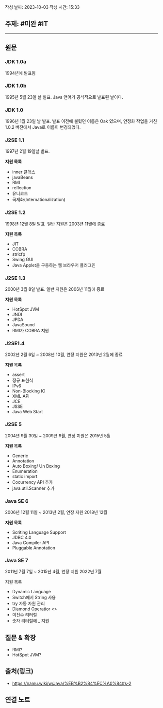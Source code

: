 작성 날짜: 2023-10-03
작성 시간: 15:33

## 주제: #미완 #IT 

----
## 원문
### JDK 1.0a
1994년에 발표됨

### JDK 1.0b
1995년 5월 23일 날 발표. Java 언어가 공식적으로 발표된 날이다.

### JDK 1.0
1996년 1월 23일 날 발표. 발표 이전에 불렸던 이름은 Oak 였으며, 안정화 작업을 거친 1.0.2 버전에서 Java로 이름이 변경되었다.

### J2SE 1.1
1997년 2월 19일날 발표.

**지원 목록**
- inner 클래스
- javaBeans
- RMI
- reflection
- 유니코드
- 국제화(Internationalization)

### J2SE 1.2

1998년 12월 8일 발표  일반 지원은 2003년 11월에 종료

**지원 목록**
- JIT
- COBRA
- stricfp
- Swing GUI
- Java Applet을 구동하는 웹 브라우저 플러그인

### J2SE 1.3
2000년 3월 8일 발표. 일반 지원은 2006년 11월에 종료

**지원 목록**
- HotSpot JVM
- JNDI
- JPDA
- JavaSound
- RMI가 COBRA 지원

### J2SE1.4
2002년 2월 6일  ~ 2008년 10월, 연장 지원은 2013년 2월에 종료

**지원 목록**
- assert
- 정규 표현식
- IPv6
- Non-Blocking IO
- XML API
- JCE
- JSSE
- Java Web Start

### J2SE 5

2004년 9월 30일 ~ 2009년 9월, 연장 지원은 2015년 5월

**지원 목록**
- Generic
- Annotation
- Auto Boxing/ Un Boxing
- Enumeration
- static import
- Cocurrency API 추가
- java.util.Scanner 추가

### Java SE 6

2006년 12월 11일 ~ 2013년 2월, 연장 지원 2018년 12월

**지원 목록**
- Scriting Language Support
- JDBC 4.0
- Java Compiler API
- Pluggable Annotation


### Java SE 7
2011년 7월 7일 ~ 2015년 4월, 연장 지원 2022년 7월

지원 목록
- Dynamic Language
- Switch에서 String 사용
- try 자동 자원 관리
- Diamond Operatior <>
- 이진수 리터럴
- 숫자 리터럴에 _ 지원


## 질문 & 확장

- RMI?
- HotSpot JVM?

## 출처(링크)
- https://namu.wiki/w/Java/%EB%B2%84%EC%A0%84#s-2

## 연결 노트











